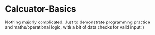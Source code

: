 # Calcuator-Basics

Nothing majorly complicated. Just to demonstrate programming practice and maths/operational logic, with a bit of data checks for valid input :)
